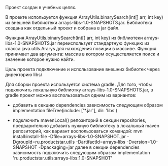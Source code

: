 Проект создан в учебных целях.

В проекте используется функция ArrayUtils.binarySearch(int[] arr, int key) из внешней библиотеки arrays-libs-1.0-SNAPSHOTS.jar.
Библиотека создана как отдельный проект и собрана в jar файл. 

Функция ArrayUtils.binarySearch(int[] arr, int key) из библиотеки arrays-libs-1.0-SNAPSHOTS.jar переиспользует стандартную функцию из класса java.utils.Ararys для нахождения позиции в массиве. 
Функция принимает два аргумента: массив в котором осуществляется поиск и значение которое нужно найти.

Цель проекта подключение и использование внешних бибиотек через директорию libs/

Для сборки проекта используется система gradle. Для того, чтобы подключить локальную библиотку arrays-libs-1.0-SNAPSHOTS.jar, в gradle проект можно воспользоваться одним из вариантов:

  - добавить в секцию dependencies зависимость следующим образом implementation fileTree(include: ['*.jar'], dir: 'libs')
    
  - подключить mavenLocal() репозиторий в секции repositories, предварительно добавить нужную библиотеку в локальный maven репозиторий, как вариант воспользоваться командой:
    mvn install:install-file -Dfile=arrays-libs-1.0-SNAPSHOT.jar -DgroupId=ru.productstar.utils -DartifactId=arrays-libs -Dversion=1.0-SNAPSHOT -Dpackaging=jar
    далее в секции dependencies зависимость подключить следующим образом implementation 'ru.productstar.utils:arrays-libs:1.0-SNAPSHOT'
    
